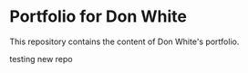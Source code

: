 # Portfolio for Don White

This repository contains the content of Don White's portfolio.

testing new repo
